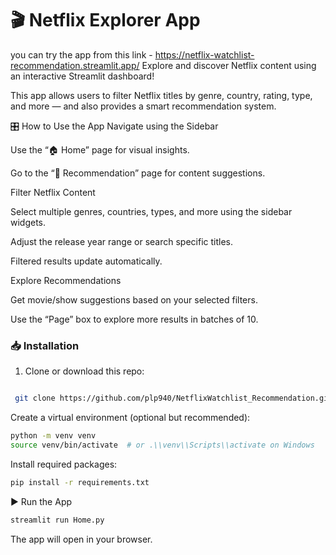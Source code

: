 # 🎬 Netflix Explorer App
you can try the app from this link - https://netflix-watchlist-recommendation.streamlit.app/
Explore and discover Netflix content using an interactive Streamlit dashboard!

This app allows users to filter Netflix titles by genre, country, rating, type, and more — and also provides a smart recommendation system.


🎛️ How to Use the App
Navigate using the Sidebar

Use the “🏠 Home” page for visual insights.

Go to the “🎯 Recommendation” page for content suggestions.

Filter Netflix Content

Select multiple genres, countries, types, and more using the sidebar widgets.

Adjust the release year range or search specific titles.

Filtered results update automatically.

Explore Recommendations

Get movie/show suggestions based on your selected filters.

Use the “Page” box to explore more results in batches of 10.



### 📥 Installation

1. Clone or download this repo:
 ```bash

  git clone https://github.com/plp940/NetflixWatchlist_Recommendation.git
 
   ```
Create a virtual environment (optional but recommended):

```bash
python -m venv venv
source venv/bin/activate  # or .\\venv\\Scripts\\activate on Windows
```
Install required packages:
```bash
pip install -r requirements.txt
```
▶️ Run the App
```bash
streamlit run Home.py
```
The app will open in your browser.
